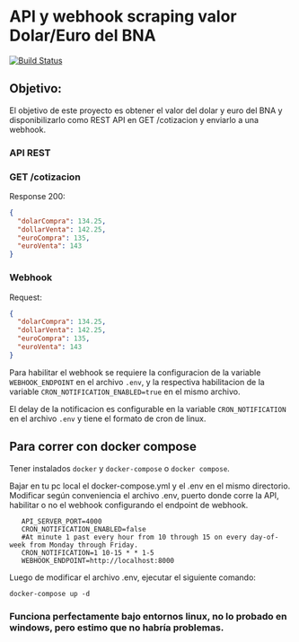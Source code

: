 # API y webhook scraping valor Dolar/Euro del BNA

[![Build Status](https://github.com/leovillar/bna-dolareuro-scraping/actions/workflows/go.yml/badge.svg)](https://github.com/leovillar/bna-dolareuro-scraping/actions)

## Objetivo:
El objetivo de este proyecto es obtener el valor del dolar y euro del BNA y disponibilizarlo como REST API en GET /cotizacion y enviarlo a una webhook.

### API REST
### GET /cotizacion
Response 200:
```json
{
  "dolarCompra": 134.25,
  "dollarVenta": 142.25,
  "euroCompra": 135,
  "euroVenta": 143
}
```

### Webhook
Request:
```json
{
  "dolarCompra": 134.25,
  "dollarVenta": 142.25,
  "euroCompra": 135,
  "euroVenta": 143
}
```
Para habilitar el webhook se requiere la configuracion de la variable `WEBHOOK_ENDPOINT` en el archivo `.env`, y la
respectiva habilitacion de la variable `CRON_NOTIFICATION_ENABLED=true` en el mismo archivo.

El delay de la notificacion es configurable en la variable `CRON_NOTIFICATION` en el archivo `.env` y tiene el formato de cron de linux.

## Para correr con docker compose
Tener instalados `docker` y `docker-compose` o `docker compose`.

Bajar en tu pc local el docker-compose.yml y el .env en el mismo directorio.
Modificar según conveniencia el archivo .env, puerto donde corre la API, habilitar o no el webhook configurando el endpoint de webhook.

```...
   API_SERVER_PORT=4000
   CRON_NOTIFICATION_ENABLED=false
   #At minute 1 past every hour from 10 through 15 on every day-of-week from Monday through Friday.
   CRON_NOTIFICATION=1 10-15 * * 1-5
   WEBHOOK_ENDPOINT=http://localhost:8000
```

Luego de modificar el archivo .env, ejecutar el siguiente comando:
```
docker-compose up -d
```

### Funciona perfectamente bajo entornos linux, no lo probado en windows, pero estimo que no habría problemas.

